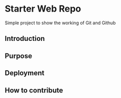 # Starter Web Repo

Simple project to show the working of Git and Github

## Introduction

## Purpose

## Deployment

## How to contribute
